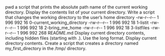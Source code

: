 pwd  a script that prints the absolute path name of the current working directory.
Display the contents list of your current directory.
Write a script that changes the working directory to the user’s home directory
-rw-r--r-- 1 996 992 16 0-current_working_directory
-rw-r--r-- 1 996 992 18 1-listit
-rw-r--r-- 1 996 992 18 2-bring_me_home
-rw-r--r-- 1 996 992 18 3-listfiles
-rw-r--r-- 1 996 992 268 README.md
Display current directory contents, including hidden files (starting with .). Use the long format.
Display current directory contents.
Create a script that creates a directory named my_first_directory in the /tmp/ directory.